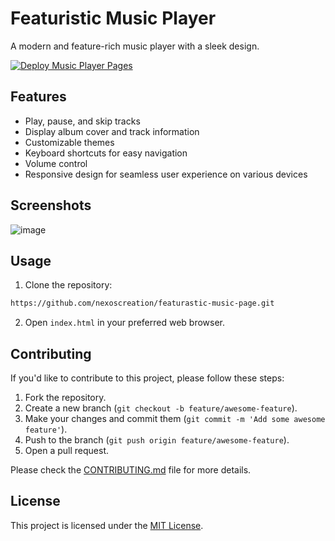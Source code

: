 # Featuristic Music Player

A modern and feature-rich music player with a sleek design.

[![Deploy Music Player Pages](https://github.com/nexoscreation/featurastic-music-page/actions/workflows/static.yml/badge.svg)](https://github.com/nexoscreation/featurastic-music-page/actions/workflows/static.yml)

## Features

- Play, pause, and skip tracks
- Display album cover and track information
- Customizable themes
- Keyboard shortcuts for easy navigation
- Volume control
- Responsive design for seamless user experience on various devices

## Screenshots
![image](https://github.com/user-attachments/assets/5ea3f9d4-fce5-4dee-a560-39e17512c7dc)

## Usage

1. Clone the repository:

```bash
https://github.com/nexoscreation/featurastic-music-page.git
```

2. Open `index.html` in your preferred web browser.

## Contributing

If you'd like to contribute to this project, please follow these steps:

1. Fork the repository.
2. Create a new branch (`git checkout -b feature/awesome-feature`).
3. Make your changes and commit them (`git commit -m 'Add some awesome feature'`).
4. Push to the branch (`git push origin feature/awesome-feature`).
5. Open a pull request.

Please check the [CONTRIBUTING.md](CONTRIBUTING.md) file for more details.

## License

This project is licensed under the [MIT License](LICENSE).
